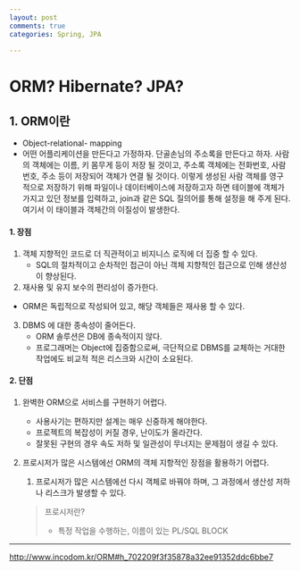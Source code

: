 ```yaml
---
layout: post
comments: true
categories: Spring, JPA

---
```


# ORM? Hibernate? JPA?

## 1. ORM이란

- Object-relational- mapping
- 어떤 어플리케이션을 만든다고 가정하자. 단골손님의 주소록을 만든다고 하자. 사람의 객체에는 이름, 키 몸무게 등이 저장 될 것이고, 주소록 객체에는 전화번호, 사람 번호, 주소 등이 저장되어 객체가 연결 될 것이다. 이렇게 생성된 사람 객체를 영구적으로 저장하기 위해 파일이나 데이터베이스에 저장하고자 하면 테이블에 객체가 가지고 있던 정보를 입력하고, join과 같은 SQL 질의어를 통해 설정을 해 주게 된다. 여기서 이 태이블과 객체간의 이질성이 발생한다.



#### 1. 장점

1. 객체 지향적인 코드로 더 직관적이고 비지니스 로직에 더 집중 할 수 있다.	
   - SQL의 절차적이고 순차적인 접근이 아닌 객체 지향적인 접근으로 인해 생산성이 향상된다.
2.  재사용 및 유지 보수의 편리성이 증가한다.
   - ORM은 독립적으로 작성되어 있고, 해당 객체들은 재사용 할 수 있다.
3. DBMS 에 대한 종속성이 줄어든다.
   - ORM 솔루션은 DB에 종속적이지 않다.
   - 프로그래머는 Object에 집중함으로써, 극단적으로 DBMS를 교체하는 거대한 작업에도 비교적 적은 리스크와 시간이 소요된다.

#### 2. 단점

1. 완벽한 ORM으로 서비스를 구현하기 어렵다.

   - 사용사기는 편하지만 설계는 매우 신중하게 해야한다.
   - 프로젝트의 복잡성이 커질 경우, 난이도가 올라간다.
   - 잘못된 구현의 경우 속도 저하 및 일관성이 무너지는 문제점이 생길 수 있다.

2. 프로시저가 많은 시스템에선 ORM의 객체 지항적인 장점을 활용하기 어렵다.

   1. 프로시저가 많은 시스템에선 다시 객체로 바꿔야 하며, 그 과정에서 생산성 저하나 리스크가 발생할 수 있다.

   > 프로시저란? 
   >
   > - 특정 작업을 수행하는, 이름이 있는 PL/SQL BLOCK



---

<http://www.incodom.kr/ORM#h_702209f3f35878a32ee91352ddc6bbe7>